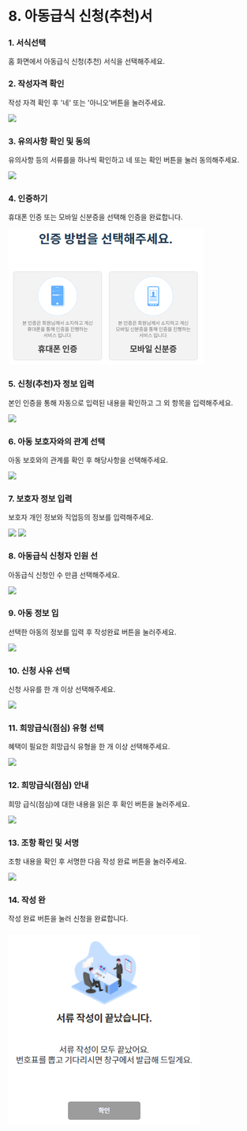 # 8. 아동급식 신청(추천)서

### 1. 서식선택

홈 화면에서 아동급식 신청(추천) 서식을 선택해주세요.

### 2. 작성자격 확인

작성 자격 확인 후 '네' 또는 '아니오'버튼을 눌러주세요.

![](<../../.gitbook/assets/8. 아동급식\_작성자격.png>)

### 3. 유의사항 확인 및 동의

유의사항 등의 서류를을 하나씩 확인하고 네 또는 확인 버튼을 눌러 동의해주세요.

![](<../../.gitbook/assets/11. 한부모\_유의사항.png>)

### 4. 인증하기

휴대폰 인증 또는 모바일 신분증을 선택해 인증을 완료합니다.

![](<../../.gitbook/assets/image (3).png>)

### 5. 신청(추천)자 정보 입력 <a href="#4." id="4."></a>

본인 인증을 통해 자동으로 입력된 내용을 확인하고 그 외 항목을 입력해주세요.

![](<../../.gitbook/assets/8. 아동급식\_신청자정보.png>)

### 6. 아동 보호자와의 관계 선택

아동 보호와의 관계를 확인 후 해당사항을 선택해주세요.

![](<../../.gitbook/assets/8. 아동급식\_보호자와의관계.png>)

### 7. 보호자 정보 입력

보호자 개인 정보와 직업등의 정보를 입력해주세요.

![](<../../.gitbook/assets/8. 아동급식\_보호자정보1.png>) ![](<../../.gitbook/assets/8. 아동급식\_보호자정보2.png>)

### 8. 아동급식 신청자 인원 선

아동급식 신청인 수 만큼 선택해주세요.

![](<../../.gitbook/assets/8. 아동급식\_대상자인원수.png>)

### 9. 아동 정보 입

선택한 아동의 정보를 입력 후 작성완료 버튼을 눌러주세요.

![](<../../.gitbook/assets/8. 아동급식\_아동정보1.png>)

### 10. 신청 사유 선택

신청 사유를 한 개 이상 선택해주세요.

![](<../../.gitbook/assets/8. 아동급식\_신청사유.png>)

### 11. 희망급식(점심) 유형 선택

혜택이 필요한 희망급식 유형을 한 개 이상 선택해주세요.

![](<../../.gitbook/assets/8. 아동급식\_점심유형.png>)

### 12. 희망급식(점심) 안내

희망 급식(점심)에 대한 내용을 읽은 후 확인 버튼을 눌러주세요.

![](<../../.gitbook/assets/8. 아동급식\_점심유형안내.png>)

### 13. 조항 확인 및 서명

조항 내용을 확인 후 서명한 다음 작성 완료 버튼을 눌러주세요.

![](<../../.gitbook/assets/8. 아동급식\_조항내용.png>)

### 14. 작성 완

작성 완료 버튼을 눌러 신청을 완료합니다.

### ![](<../../.gitbook/assets/image (8).png>)
